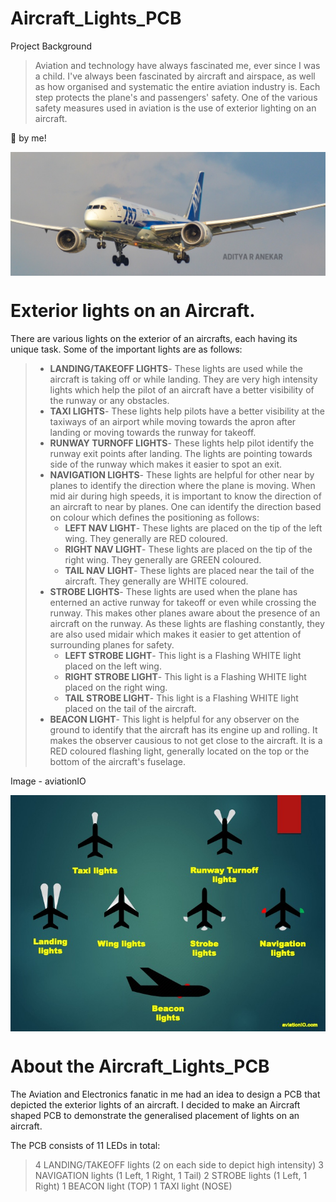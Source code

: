 # Aircraft_Lights_PCB

Project Background
>Aviation and technology have always fascinated me, ever since I was a child. I've always been fascinated by aircraft and airspace, as well as how organised and systematic the entire aviation industry is. Each step protects the plane's and passengers' safety. One of the various safety measures used in aviation is the use of exterior lighting on an aircraft. 

📸 by me!

<p align="center">
<img align="center" src="https://github.com/adikar23/Aircraft_Lights_PCB/blob/main/Aditya_ANA787.png">
</p>

# Exterior lights on an Aircraft.
There are various lights on the exterior of an aircrafts, each having its unique task. Some of the important lights are as follows:
> * **LANDING/TAKEOFF LIGHTS**- These lights are used while the aircraft is taking off or while landing. They are very high intensity lights which help the pilot of an aircraft have a better visibility of the runway or any obstacles.
> * **TAXI LIGHTS**- These lights help pilots have a better visibility at the taxiways of an airport while moving towards the apron after landing or moving towards the runway for takeoff.
> * **RUNWAY TURNOFF LIGHTS**- These lights help pilot identify the runway exit points after landing. The lights are pointing towards side of the runway which makes it easier to spot an exit.
> * **NAVIGATION LIGHTS**- These lights are helpful for other near by planes to identify the direction where the plane is moving. When mid air during high speeds, it is important to know the direction of an aircraft to near by planes. One can identify the direction based on colour which defines the positioning as follows:
>   * **LEFT NAV LIGHT**- These lights are placed on the tip of the left wing. They generally are RED coloured.
>   * **RIGHT NAV LIGHT**- These lights are placed on the tip of the right wing. They generally are GREEN coloured.
>   * **TAIL NAV LIGHT**- These lights are placed near the tail of the aircraft. They generally are WHITE coloured.
> * **STROBE LIGHTS**- These lights are used when the plane has enterned an active runway for takeoff or even while crossing the runway. This makes other planes aware about the presence of an aircraft on the runway. As these lights are flashing constantly, they are also used midair which makes it easier to get attention of surrounding planes for safety.
>   * **LEFT STROBE LIGHT**- This light is a Flashing WHITE light placed on the left wing.
>   * **RIGHT STROBE LIGHT**- This light is a Flashing WHITE light placed on the right wing.
>   * **TAIL STROBE LIGHT**- This light is a Flashing WHITE light placed on the tail of the aircraft.
> * **BEACON LIGHT**- This light is helpful for any observer on the ground to identify that the aircraft has its engine up and rolling. It makes the observer causious to not get close to the aircraft. It is a RED coloured flashing light, generally located on the top or the bottom of the aircraft's fuselage.

Image - aviationIO
<p align="center">
<img align="center" src="https://github.com/adikar23/Aircraft_Lights_PCB/blob/main/Aircraft-lighting-aviationIO.jpg">
</p>

# About the Aircraft_Lights_PCB

The Aviation and Electronics fanatic in me had an idea to design a PCB that depicted the exterior lights of an aircraft. I decided to make an Aircraft shaped PCB to demonstrate the generalised placement of lights on an aircraft.

The PCB consists of 11 LEDs in total:

> 4 LANDING/TAKEOFF lights (2 on each side to depict high intensity)
> 3 NAVIGATION lights (1 Left, 1 Right, 1 Tail)
> 2 STROBE lights (1 Left, 1 Right)
> 1 BEACON light (TOP)
> 1 TAXI light (NOSE)

